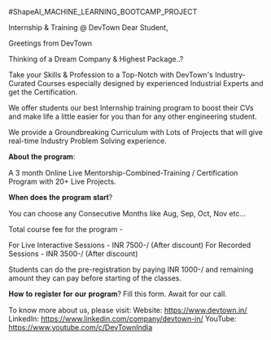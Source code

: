 #ShapeAI_MACHINE_LEARNING_BOOTCAMP_PROJECT




Internship & Training @ DevTown
Dear Student,

Greetings from DevTown

Thinking of a Dream Company & Highest Package..?

Take your Skills & Profession to a Top-Notch with DevTown's Industry-Curated Courses especially designed by experienced Industrial Experts and get the Certification.

We offer students our best Internship training program to boost their CVs and make life a little easier for you than for any other engineering student.

We provide a Groundbreaking Curriculum with Lots of Projects that will give real-time Industry Problem Solving experience.

𝐀𝐛𝐨𝐮𝐭 𝐭𝐡𝐞 𝐩𝐫𝐨𝐠𝐫𝐚𝐦:

A 3 month Online Live Mentorship-Combined-Training / Certification Program with 20+ Live Projects. 

𝐖𝐡𝐞𝐧 𝐝𝐨𝐞𝐬 𝐭𝐡𝐞 𝐩𝐫𝐨𝐠𝐫𝐚𝐦 𝐬𝐭𝐚𝐫𝐭?

You can choose any Consecutive Months like Aug, Sep, Oct, Nov etc...


Total course fee for the program -

For Live Interactive Sessions - INR  7500-/ (After discount)
For Recorded Sessions - INR  3500-/ (After discount)  

Students can do the pre-registration by paying INR 1000-/ and remaining amount they can pay before starting of the classes.

𝐇𝐨𝐰 𝐭𝐨 𝐫𝐞𝐠𝐢𝐬𝐭𝐞𝐫 𝐟𝐨𝐫 𝐨𝐮𝐫 𝐩𝐫𝐨𝐠𝐫𝐚𝐦?
Fill this form. Await for our call.


To know more about us, please visit:
Website: https://www.devtown.in/
LinkedIn: https://www.linkedin.com/company/devtown-in/
YouTube: https://www.youtube.com/c/DevTownIndia
